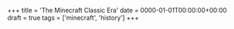 +++
title = 'The Minecraft Classic Era'
date = 0000-01-01T00:00:00+00:00
draft = true
tags = ['minecraft', 'history']
+++
